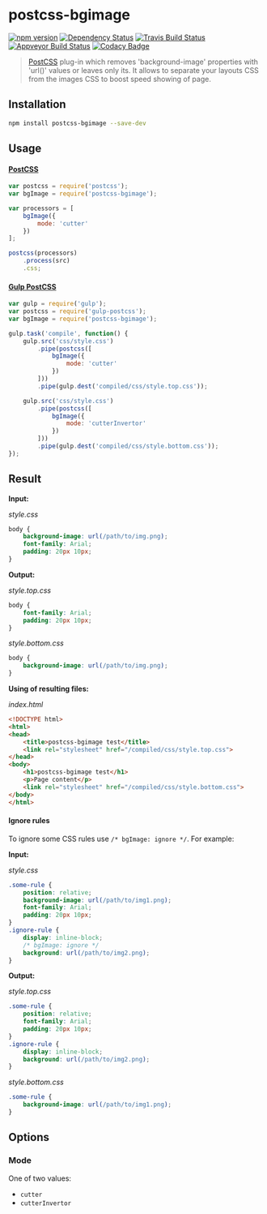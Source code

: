 postcss-bgimage
==============

[![npm version][version-img]][version] [![Dependency Status][dependency-img]][dependency] [![Travis Build Status][travis-img]][travis] [![Appveyor Build Status][appveyor-img]][appveyor] [![Codacy Badge][codacy-img]][codacy]

[dependency-img]: https://david-dm.org/ahtohbi4/postcss-bgimage.svg
[dependency]: https://david-dm.org/ahtohbi4/postcss-bgimage
[version-img]: https://badge.fury.io/js/postcss-bgimage.svg
[version]: https://badge.fury.io/js/postcss-bgimage
[travis-img]: https://travis-ci.org/ahtohbi4/postcss-bgimage.svg?branch=master
[travis]: https://travis-ci.org/ahtohbi4/postcss-bgimage
[appveyor-img]: https://ci.appveyor.com/api/projects/status/0xodj7np6jghyuik/branch/master?svg=true
[appveyor]: https://ci.appveyor.com/project/ahtohbi4/postcss-bgimage/branch/master
[codacy-img]: https://api.codacy.com/project/badge/grade/480c7aa1737046bfa6d475082847d513
[codacy]: https://www.codacy.com/app/alexandr-post/postcss-bgimage

> [PostCSS](https://github.com/postcss/postcss) plug-in which removes 'background-image' properties with 'url()' values
or leaves only its. It allows to separate your layouts CSS from the images CSS to boost speed showing of page.

Installation
-----------------

```bash
npm install postcss-bgimage --save-dev
```

Usage
-----------------

#### [PostCSS](https://github.com/postcss/postcss#js-api)

```javascript
var postcss = require('postcss');
var bgImage = require('postcss-bgimage');

var processors = [
    bgImage({
        mode: 'cutter'
    })
];

postcss(processors)
    .process(src)
    .css;
```

#### [Gulp PostCSS](https://github.com/w0rm/gulp-postcss)

```javascript
var gulp = require('gulp');
var postcss = require('gulp-postcss');
var bgImage = require('postcss-bgimage');

gulp.task('compile', function() {
    gulp.src('css/style.css')
        .pipe(postcss([
            bgImage({
                mode: 'cutter'
            })
        ]))
        .pipe(gulp.dest('compiled/css/style.top.css'));

    gulp.src('css/style.css')
        .pipe(postcss([
            bgImage({
                mode: 'cutterInvertor'
            })
        ]))
        .pipe(gulp.dest('compiled/css/style.bottom.css'));
});
```

Result
-----------------

**Input:**

*style.css*
```css
body {
    background-image: url(/path/to/img.png);
    font-family: Arial;
    padding: 20px 10px;
}
```

**Output:**

*style.top.css*
```css
body {
    font-family: Arial;
    padding: 20px 10px;
}
```
*style.bottom.css*
```css
body {
    background-image: url(/path/to/img.png);
}
```
**Using of resulting files:**

*index.html*
```html
<!DOCTYPE html>
<html>
<head>
    <title>postcss-bgimage test</title>
    <link rel="stylesheet" href="/compiled/css/style.top.css">
</head>
<body>
    <h1>postcss-bgimage test</h1>
    <p>Page content</p>
    <link rel="stylesheet" href="/compiled/css/style.bottom.css">
</body>
</html>
```

#### Ignore rules

To ignore some CSS rules use `/* bgImage: ignore */`. For example:

**Input:**

*style.css*
```css
.some-rule {
    position: relative;
    background-image: url(/path/to/img1.png);
    font-family: Arial;
    padding: 20px 10px;
}
.ignore-rule {
    display: inline-block;
    /* bgImage: ignore */
    background: url(/path/to/img2.png);
}
```

**Output:**

*style.top.css*
```css
.some-rule {
    position: relative;
    font-family: Arial;
    padding: 20px 10px;
}
.ignore-rule {
    display: inline-block;
    background: url(/path/to/img2.png);
}
```
*style.bottom.css*
```css
.some-rule {
    background-image: url(/path/to/img1.png);
}
```

Options
--------------------

### Mode

One of two values:
 * `cutter`
 * `cutterInvertor`
